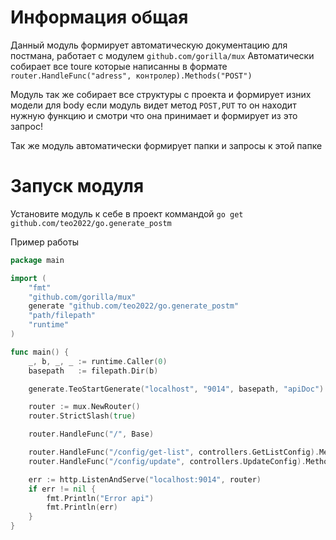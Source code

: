 # Информация общая

Данный модуль формирует автоматическую документацию для постмана, работает с модулем `github.com/gorilla/mux`
Автоматически собирает все toure которые написанны в формате
`router.HandleFunc("adress", контролер).Methods("POST")`

Модуль так же собирает все структуры с проекта и формирует изних модели для body если модуль видет метод `POST,PUT`
то он находит нужную функцию и смотри что она принимает и формирует из это запрос! 

Так же модуль автоматически формирует папки и запросы к этой папке 

# Запуск модуля

Установите модуль к себе в проект коммандой `go get github.com/teo2022/go.generate_postm`

Пример работы 

```GO
package main

import (
	"fmt"
	"github.com/gorilla/mux"
	generate "github.com/teo2022/go.generate_postm"
	"path/filepath"
	"runtime"
)

func main() {
	_, b, _, _ := runtime.Caller(0)
	basepath   := filepath.Dir(b)

	generate.TeoStartGenerate("localhost", "9014", basepath, "apiDoc")

	router := mux.NewRouter()
	router.StrictSlash(true)

	router.HandleFunc("/", Base)

	router.HandleFunc("/config/get-list", controllers.GetListConfig).Methods("POST")
	router.HandleFunc("/config/update", controllers.UpdateConfig).Methods("POST")

	err := http.ListenAndServe("localhost:9014", router) 
	if err != nil {
		fmt.Println("Error api")
		fmt.Println(err)
	}
}
```